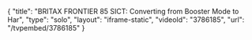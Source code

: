 {
    "title": "BRITAX FRONTIER 85 SICT: Converting from Booster Mode to Har",
    "type": "solo",
    "layout": "iframe-static",
    "videoId": "3786185",
    "url": "\/tvpembed\/3786185"
}